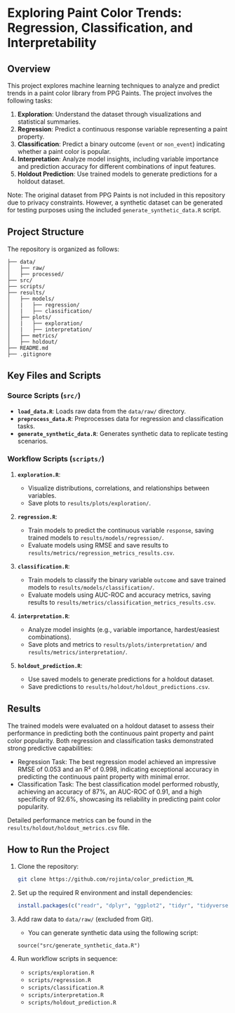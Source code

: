 # Exploring Paint Color Trends: Regression, Classification, and Interpretability

## Overview
This project explores machine learning techniques to analyze and predict trends in a paint color library from PPG Paints. The project involves the following tasks:

1. **Exploration**: Understand the dataset through visualizations and statistical summaries.
2. **Regression**: Predict a continuous response variable representing a paint property.
3. **Classification**: Predict a binary outcome (`event` or `non_event`) indicating whether a paint color is popular.
4. **Interpretation**: Analyze model insights, including variable importance and prediction accuracy for different combinations of input features.
5. **Holdout Prediction**: Use trained models to generate predictions for a holdout dataset.

Note: The original dataset from PPG Paints is not included in this repository due to privacy constraints. However, a synthetic dataset can be generated for testing purposes using the included `generate_synthetic_data.R` script.

## Project Structure
The repository is organized as follows:

```
├── data/
│   ├── raw/
│   ├── processed/
├── src/
├── scripts/
├── results/
│   ├── models/
│   |   ├── regression/
│   |   ├── classification/
│   ├── plots/
│   |   ├── exploration/
│   |   ├── interpretation/
│   ├── metrics/
│   ├── holdout/
├── README.md
├── .gitignore
```

## Key Files and Scripts

### Source Scripts (`src/`)
- **`load_data.R`**: Loads raw data from the `data/raw/` directory.
- **`preprocess_data.R`**: Preprocesses data for regression and classification tasks.
- **`generate_synthetic_data.R`**: Generates synthetic data to replicate testing scenarios.

### Workflow Scripts (`scripts/`)
1. **`exploration.R`**:
   - Visualize distributions, correlations, and relationships between variables.
   - Save plots to `results/plots/exploration/`.

2. **`regression.R`**:
   - Train models to predict the continuous variable `response`, saving trained models to `results/models/regression/`.
   - Evaluate models using RMSE and save results to `results/metrics/regression_metrics_results.csv`.

3. **`classification.R`**:
   - Train models to classify the binary variable `outcome` and save trained models to `results/models/classification/`.
   - Evaluate models using AUC-ROC and accuracy metrics, saving results to `results/metrics/classification_metrics_results.csv`.

4. **`interpretation.R`**:
   - Analyze model insights (e.g., variable importance, hardest/easiest combinations).
   - Save plots and metrics to `results/plots/interpretation/` and `results/metrics/interpretation/`.

5. **`holdout_prediction.R`**:
   - Use saved models to generate predictions for a holdout dataset.
   - Save predictions to `results/holdout/holdout_predictions.csv`.

## Results
The trained models were evaluated on a holdout dataset to assess their performance in predicting both the continuous paint property and paint color popularity. Both regression and classification tasks demonstrated strong predictive capabilities:

- Regression Task: The best regression model achieved an impressive RMSE of 0.053 and an R² of 0.998, indicating exceptional accuracy in predicting the continuous paint property with minimal error.
- Classification Task: The best classification model performed robustly, achieving an accuracy of 87%, an AUC-ROC of 0.91, and a high specificity of 92.6%, showcasing its reliability in predicting paint color popularity.

Detailed performance metrics can be found in the `results/holdout/holdout_metrics.csv` file.

## How to Run the Project
1. Clone the repository:
   ```bash
   git clone https://github.com/rojinta/color_prediction_ML
   ```
2. Set up the required R environment and install dependencies:
   ```r
   install.packages(c("readr", "dplyr", "ggplot2", "tidyr", "tidyverse", "caret", "boot", "tibble", "reshape2", "coefplot", "loo", "randomForest", "glmnet", "e1071", "gbm", "nnet", "earth", "rstanarm", "pROC"))
   ```
3. Add raw data to `data/raw/` (excluded from Git).
    - You can generate synthetic data using the following script:
    ```
    source("src/generate_synthetic_data.R")
    ```

4. Run workflow scripts in sequence:
   - `scripts/exploration.R`
   - `scripts/regression.R`
   - `scripts/classification.R`
   - `scripts/interpretation.R`
   - `scripts/holdout_prediction.R`
